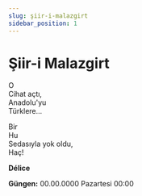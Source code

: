 ```yaml
---
slug: şiir-i-malazgirt
sidebar_position: 1
---
```

# Şiir-i Malazgirt 

O  
Cihat açtı,  
Anadolu'yu  
Türklere...  

Bir  
Hu  
Sedasıyla yok oldu,  
Haç!  

__Délice__

**Güngen:** 00.00.0000 Pazartesi 00:00